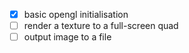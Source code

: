 * [x] basic opengl initialisation
* [ ] render a texture to a full-screen quad
* [ ] output image to a file
